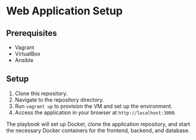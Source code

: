 # Web Application Setup

## Prerequisites

- Vagrant
- VirtualBox
- Ansible

## Setup

1. Clone this repository.
2. Navigate to the repository directory.
3. Run `vagrant up` to provision the VM and set up the environment.
4. Access the application in your browser at `http://localhost:3000`.

The playbook will set up Docker, clone the application repository, and start the necessary Docker containers for the frontend, backend, and database.
